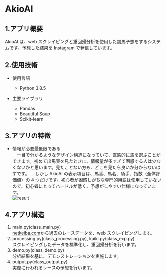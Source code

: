 # AkioAI

## 1.アプリ概要

AkioAI は、web スクレイピングと重回帰分析を使用した競馬予想をするシステムです。予想した結果を Instagram で発信しています。

## 2.使用技術

- 使用言語

  - Python 3.8.5

- 主要ライブラリ
  - Pandas
  - Beautiful Soup
  - Scikit-learn

## 3.アプリの特徴

- 情報が必要最低限である  
   　一目で分かるようなデザイン構造になっていて、直感的に馬を選ぶことができます。初めて出馬表を見たときに、情報量が多すぎて困惑する人は少なくないかと思います。見たことない方も、どこを見たら良いか分からないはずです。
  　しかし AkioAI の表示項目は、馬番、馬名、騎手、指数（全体評価値）の 4 つだけです。初心者が困惑しがちな専門的用語は使用していないので、初心者にとってハードルが低く、予想がしやすい仕様になっています。  
   ![result](https://user-images.githubusercontent.com/91531795/147451512-527e4ecd-f569-4ccd-9ace-6cb33e18ae75.jpg)

## 4.アプリ構造

1.  main.py(class_main.py)  
    [netkeiba.com](https://www.netkeiba.com/?rf=navi)から過去のレースデータを、web スクレイピングします。
2.  processing.py(class_processing.py), kaiki.py(class_exp.py)  
    スクレイピングしたデータを標準化し、重回帰分析を行います。
3.  demo.py(class_demo.py)  
    分析結果を基に、デモンストレーションを実施します。
4.  output.py(class_output.py)  
    実際に行われるレースの予想を行います。
